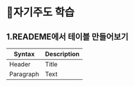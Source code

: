 # 📖자기주도 학습 

## 1.READEME에서 테이블 만들어보기
| Syntax | Description |
| ----------- | ----------- |
| Header | Title |
| Paragraph | Text |****
